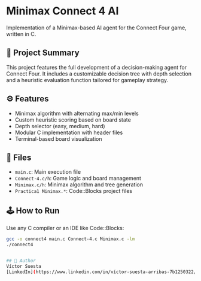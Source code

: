 # Minimax Connect 4 AI

Implementation of a Minimax-based AI agent for the Connect Four game, written in C.

## 🧠 Project Summary

This project features the full development of a decision-making agent for Connect Four. It includes a customizable decision tree with depth selection and a heuristic evaluation function tailored for gameplay strategy.

## ⚙️ Features

- Minimax algorithm with alternating max/min levels
- Custom heuristic scoring based on board state
- Depth selector (easy, medium, hard)
- Modular C implementation with header files
- Terminal-based board visualization

## 📁 Files

- `main.c`: Main execution file  
- `Connect-4.c/h`: Game logic and board management  
- `Minimax.c/h`: Minimax algorithm and tree generation  
- `Practica1 Minimax.*`: Code::Blocks project files

## 🕹️ How to Run

Use any C compiler or an IDE like Code::Blocks:
```bash
gcc -o connect4 main.c Connect-4.c Minimax.c -lm
./connect4


## 🔗 Author
Víctor Suesta  
[LinkedIn](https://www.linkedin.com/in/víctor-suesta-arribas-7b1250322/)
